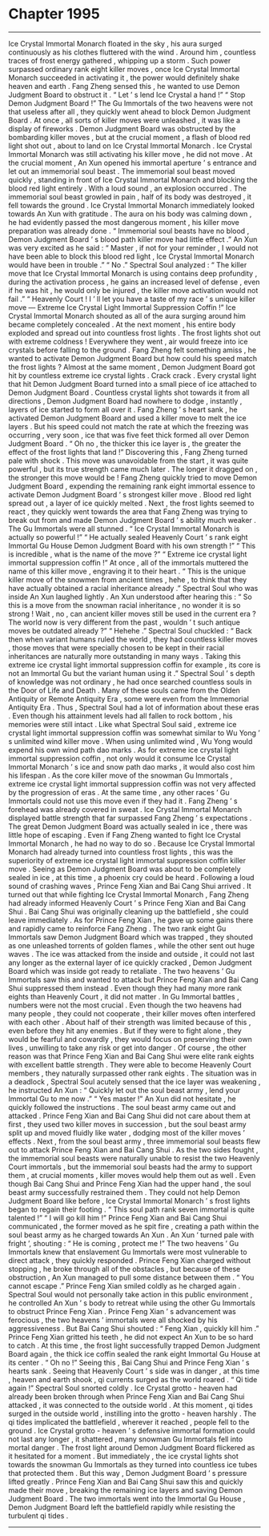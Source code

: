 
# Chapter 1995


---

Ice Crystal Immortal Monarch floated in the sky , his aura surged continuously as his clothes fluttered with the wind .
Around him , countless traces of frost energy gathered , whipping up a storm .
Such power surpassed ordinary rank eight killer moves , once Ice Crystal Immortal Monarch succeeded in activating it , the power would definitely shake heaven and earth . Fang Zheng sensed this , he wanted to use Demon Judgment Board to obstruct it .
“ Let ’ s lend Ice Crystal a hand !”
“ Stop Demon Judgment Board !”
The Gu Immortals of the two heavens were not that useless after all , they quickly went ahead to block Demon Judgment Board .
At once , all sorts of killer moves were unleashed , it was like a display of fireworks .
Demon Judgment Board was obstructed by the bombarding killer moves , but at the crucial moment , a flash of blood red light shot out , about to land on Ice Crystal Immortal Monarch .
Ice Crystal Immortal Monarch was still activating his killer move , he did not move .
At the crucial moment , An Xun opened his immortal aperture ’ s entrance and let out an immemorial soul beast .
The immemorial soul beast moved quickly , standing in front of Ice Crystal Immortal Monarch and blocking the blood red light entirely .
With a loud sound , an explosion occurred .
The immemorial soul beast growled in pain , half of its body was destroyed , it fell towards the ground .
Ice Crystal Immortal Monarch immediately looked towards An Xun with gratitude . The aura on his body was calming down , he had evidently passed the most dangerous moment , his killer move preparation was already done .
“ Immemorial soul beasts have no blood , Demon Judgment Board ’ s blood path killer move had little effect .” An Xun was very excited as he said : “ Master , if not for your reminder , I would not have been able to block this blood red light , Ice Crystal Immortal Monarch would have been in trouble .”
“ No .” Spectral Soul analyzed : “ The killer move that Ice Crystal Immortal Monarch is using contains deep profundity , during the activation process , he gains an increased level of defense , even if he was hit , he would only be injured , the killer move activation would not fail .”
“ Heavenly Court ! I ’ ll let you have a taste of my race ’ s unique killer move — Extreme Ice Crystal Light Immortal Suppression Coffin !” Ice Crystal Immortal Monarch shouted as all of the aura surging around him became completely concealed .
At the next moment , his entire body exploded and spread out into countless frost lights .
The frost lights shot out with extreme coldness ! Everywhere they went , air would freeze into ice crystals before falling to the ground .
Fang Zheng felt something amiss , he wanted to activate Demon Judgment Board but how could his speed match the frost lights ?
Almost at the same moment , Demon Judgment Board got hit by countless extreme ice crystal lights .
Crack crack .
Every crystal light that hit Demon Judgment Board turned into a small piece of ice attached to Demon Judgment Board .
Countless crystal lights shot towards it from all directions , Demon Judgment Board had nowhere to dodge , instantly , layers of ice started to form all over it .
Fang Zheng ’ s heart sank , he activated Demon Judgment Board and used a killer move to melt the ice layers .
But his speed could not match the rate at which the freezing was occurring , very soon , ice that was five feet thick formed all over Demon Judgment Board .
“ Oh no , the thicker this ice layer is , the greater the effect of the frost lights that land !” Discovering this , Fang Zheng turned pale with shock .
This move was unavoidable from the start , it was quite powerful , but its true strength came much later . The longer it dragged on , the stronger this move would be !
Fang Zheng quickly tried to move Demon Judgment Board , expending the remaining rank eight immortal essence to activate Demon Judgment Board ’ s strongest killer move .
Blood red light spread out , a layer of ice quickly melted .
Next , the frost lights seemed to react , they quickly went towards the area that Fang Zheng was trying to break out from and made Demon Judgment Board ’ s ability much weaker .
The Gu Immortals were all stunned .
“ Ice Crystal Immortal Monarch is actually so powerful !”
“ He actually sealed Heavenly Court ’ s rank eight Immortal Gu House Demon Judgment Board with his own strength !”
“ This is incredible , what is the name of the move ?”
“ Extreme ice crystal light immortal suppression coffin !”
At once , all of the immortals muttered the name of this killer move , engraving it to their heart .
“ This is the unique killer move of the snowmen from ancient times , hehe , to think that they have actually obtained a racial inheritance already .” Spectral Soul who was inside An Xun laughed lightly .
An Xun understood after hearing this : “ So this is a move from the snowman racial inheritance , no wonder it is so strong ! Wait , no , can ancient killer moves still be used in the current era ? The world now is very different from the past , wouldn ’ t such antique moves be outdated already ?”
“ Hehehe .” Spectral Soul chuckled : “ Back then when variant humans ruled the world , they had countless killer moves , those moves that were specially chosen to be kept in their racial inheritances are naturally more outstanding in many ways . Taking this extreme ice crystal light immortal suppression coffin for example , its core is not an Immortal Gu but the variant human using it .”
Spectral Soul ’ s depth of knowledge was not ordinary , he had once searched countless souls in the Door of Life and Death . Many of these souls came from the Olden Antiquity or Remote Antiquity Era , some were even from the Immemorial Antiquity Era .
Thus , Spectral Soul had a lot of information about these eras .
Even though his attainment levels had all fallen to rock bottom , his memories were still intact .
Like what Spectral Soul said , extreme ice crystal light immortal suppression coffin was somewhat similar to Wu Yong ’ s unlimited wind killer move . When using unlimited wind , Wu Yong would expend his own wind path dao marks . As for extreme ice crystal light immortal suppression coffin , not only would it consume Ice Crystal Immortal Monarch ’ s ice and snow path dao marks , it would also cost him his lifespan .
As the core killer move of the snowman Gu Immortals , extreme ice crystal light immortal suppression coffin was not very affected by the progression of eras . At the same time , any other races ’ Gu Immortals could not use this move even if they had it .
Fang Zheng ’ s forehead was already covered in sweat .
Ice Crystal Immortal Monarch displayed battle strength that far surpassed Fang Zheng ’ s expectations . The great Demon Judgment Board was actually sealed in ice , there was little hope of escaping .
Even if Fang Zheng wanted to fight Ice Crystal Immortal Monarch , he had no way to do so .
Because Ice Crystal Immortal Monarch had already turned into countless frost lights , this was the superiority of extreme ice crystal light immortal suppression coffin killer move .
Seeing as Demon Judgment Board was about to be completely sealed in ice , at this time , a phoenix cry could be heard .
Following a loud sound of crashing waves , Prince Feng Xian and Bai Cang Shui arrived .
It turned out that while fighting Ice Crystal Immortal Monarch , Fang Zheng had already informed Heavenly Court ’ s Prince Feng Xian and Bai Cang Shui .
Bai Cang Shui was originally cleaning up the battlefield , she could leave immediately . As for Prince Feng Xian , he gave up some gains there and rapidly came to reinforce Fang Zheng .
The two rank eight Gu Immortals saw Demon Judgment Board which was trapped , they shouted as one unleashed torrents of golden flames , while the other sent out huge waves .
The ice was attacked from the inside and outside , it could not last any longer as the external layer of ice quickly cracked , Demon Judgment Board which was inside got ready to retaliate .
The two heavens ’ Gu Immortals saw this and wanted to attack but Prince Feng Xian and Bai Cang Shui suppressed them instead .
Even though they had many more rank eights than Heavenly Court , it did not matter .
In Gu Immortal battles , numbers were not the most crucial . Even though the two heavens had many people , they could not cooperate , their killer moves often interfered with each other . About half of their strength was limited because of this , even before they hit any enemies .
But if they were to fight alone , they would be fearful and cowardly , they would focus on preserving their own lives , unwilling to take any risk or get into danger .
Of course , the other reason was that Prince Feng Xian and Bai Cang Shui were elite rank eights with excellent battle strength . They were able to become Heavenly Court members , they naturally surpassed other rank eights .
The situation was in a deadlock , Spectral Soul acutely sensed that the ice layer was weakening , he instructed An Xun : “ Quickly let out the soul beast army , lend your Immortal Gu to me now .”
“ Yes master !” An Xun did not hesitate , he quickly followed the instructions .
The soul beast army came out and attacked .
Prince Feng Xian and Bai Cang Shui did not care about them at first , they used two killer moves in succession , but the soul beast army split up and moved fluidly like water , dodging most of the killer moves ’ effects .
Next , from the soul beast army , three immemorial soul beasts flew out to attack Prince Feng Xian and Bai Cang Shui .
As the two sides fought , the immemorial soul beasts were naturally unable to resist the two Heavenly Court immortals , but the immemorial soul beasts had the army to support them , at crucial moments , killer moves would help them out as well .
Even though Bai Cang Shui and Prince Feng Xian had the upper hand , the soul beast army successfully restrained them . They could not help Demon Judgment Board like before , Ice Crystal Immortal Monarch ’ s frost lights began to regain their footing .
“ This soul path rank seven immortal is quite talented !”
“ I will go kill him !”
Prince Feng Xian and Bai Cang Shui communicated , the former moved as he spit fire , creating a path within the soul beast army as he charged towards An Xun .
An Xun ‘ turned pale with fright ’, shouting : “ He is coming , protect me !”
The two heavens ’ Gu Immortals knew that enslavement Gu Immortals were most vulnerable to direct attack , they quickly responded .
Prince Feng Xian charged without stopping , he broke through all of the obstacles , but because of these obstruction , An Xun managed to pull some distance between them .
“ You cannot escape .” Prince Feng Xian smiled coldly as he charged again .
Spectral Soul would not personally take action in this public environment , he controlled An Xun ’ s body to retreat while using the other Gu Immortals to obstruct Prince Feng Xian .
Prince Feng Xian ’ s advancement was ferocious , the two heavens ’ immortals were all shocked by his aggressiveness .
But Bai Cang Shui shouted : “ Feng Xian , quickly kill him .”
Prince Feng Xian gritted his teeth , he did not expect An Xun to be so hard to catch .
At this time , the frost light successfully trapped Demon Judgment Board again , the thick ice coffin sealed the rank eight Immortal Gu House at its center .
“ Oh no !” Seeing this , Bai Cang Shui and Prince Feng Xian ’ s hearts sank .
Seeing that Heavenly Court ’ s side was in danger , at this time , heaven and earth shook , qi currents surged as the world roared .
“ Qi tide again !” Spectral Soul snorted coldly .
Ice Crystal grotto - heaven had already been broken through when Prince Feng Xian and Bai Cang Shui attacked , it was connected to the outside world .
At this moment , qi tides surged in the outside world , instilling into the grotto - heaven harshly .
The qi tides implicated the battlefield , wherever it reached , people fell to the ground .
Ice Crystal grotto - heaven ’ s defensive immortal formation could not last any longer , it shattered , many snowman Gu Immortals fell into mortal danger .
The frost light around Demon Judgment Board flickered as it hesitated for a moment . But immediately , the ice crystal lights shot towards the snowman Gu Immortals as they turned into countless ice tubes that protected them .
But this way , Demon Judgment Board ’ s pressure lifted greatly . Prince Feng Xian and Bai Cang Shui saw this and quickly made their move , breaking the remaining ice layers and saving Demon Judgment Board .
The two immortals went into the Immortal Gu House , Demon Judgment Board left the battlefield rapidly while resisting the turbulent qi tides .

---

